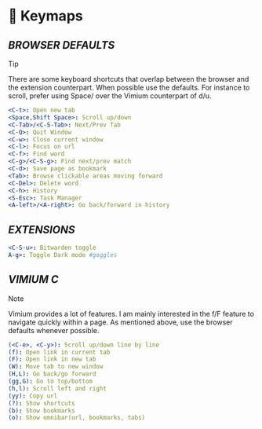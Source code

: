 <!--==================-->
# 🎹 Keymaps
<!--==================-->
## _BROWSER DEFAULTS_
> [!Tip]
> There are some keyboard shortcuts that overlap between the browser and the extension counterpart. When possible use the defaults. For instance to scroll, prefer using Space/<S-Space> over the Vimium counterpart of d/u.
```yaml
<C-t>: Open new tab
<Space,Shift Space>: Scroll up/down
<C-Tab>/<C-S-Tab>: Next/Prev Tab
<C-Q>: Quit Window
<C-w>: Close current window
<C-l>: Focus on url
<C-f>: Find word
<C-g>/<C-S-g>: Find next/prev match
<C-d>: Save page as bookmark
<Tab>: Browse clickable areas moving forward
<C-Del>: Delete word
<C-h>: History
<S-Esc>: Task Manager
<A-left>/<A-right>: Go back/forward in history
```

## _EXTENSIONS_
```yaml
<C-S-u>: Bitwarden toggle
A-g>: Toggle Dark mode #goggles
```

## _VIMIUM C_
> [!Note]
> Vimium provides a lot of features. I am mainly interested in the f/F feature to navigate quickly within a page. As mentioned above, use the browser defaults whenever possible.

```yaml
(<C-e>, <C-y>): Scroll up/down line by line
(f): Open link in current tab
(F): Open link in new tab
(W): Move tab to new window
(H,L): Go back/go forward
(gg,G): Go to top/bottom
(h,l): Scroll left and right
(yy): Copy url
(?): Show shortcuts
(b): Show bookmarks
(o): Show omnibar(url, bookmarks, tabs)
```

